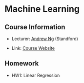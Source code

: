Machine Learning
================

Course Information
------------------

* Lecturer: [Andrew Ng](http://cs.stanford.edu/people/ang/) (Standford)

* Link: [Course Website]( https://class.coursera.org/ml-006)

Homework
-------

* HW1: Linear Regression
